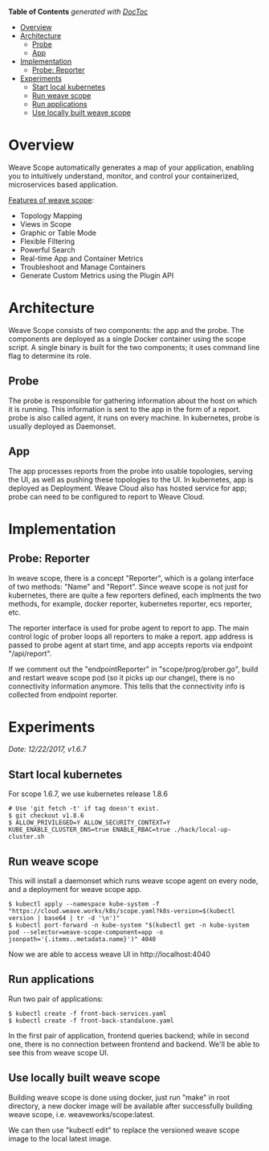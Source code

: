 <!-- START doctoc generated TOC please keep comment here to allow auto update -->
<!-- DON'T EDIT THIS SECTION, INSTEAD RE-RUN doctoc TO UPDATE -->
**Table of Contents**  *generated with [DocToc](https://github.com/thlorenz/doctoc)*

- [Overview](#overview)
- [Architecture](#architecture)
  - [Probe](#probe)
  - [App](#app)
- [Implementation](#implementation)
  - [Probe: Reporter](#probe-reporter)
- [Experiments](#experiments)
  - [Start local kubernetes](#start-local-kubernetes)
  - [Run weave scope](#run-weave-scope)
  - [Run applications](#run-applications)
  - [Use locally built weave scope](#use-locally-built-weave-scope)

<!-- END doctoc generated TOC please keep comment here to allow auto update -->

# Overview

Weave Scope automatically generates a map of your application, enabling you to intuitively understand,
monitor, and control your containerized, microservices based application.

[Features of weave scope](https://www.weave.works/docs/scope/latest/features/):
- Topology Mapping
- Views in Scope
- Graphic or Table Mode
- Flexible Filtering
- Powerful Search
- Real-time App and Container Metrics
- Troubleshoot and Manage Containers
- Generate Custom Metrics using the Plugin API

# Architecture

Weave Scope consists of two components: the app and the probe. The components are deployed as a single
Docker container using the scope script. A single binary is built for the two components; it uses
command line flag to determine its role.

## Probe

The probe is responsible for gathering information about the host on which it is running. This
information is sent to the app in the form of a report. probe is also called agent, it runs on
every machine. In kubernetes, probe is usually deployed as Daemonset.

## App

The app processes reports from the probe into usable topologies, serving the UI, as well as pushing
these topologies to the UI. In kubernetes, app is deployed as Deployment. Weave Cloud also has hosted
service for app; probe can need to be configured to report to Weave Cloud.

# Implementation

## Probe: Reporter

In weave scope, there is a concept "Reporter", which is a golang interface of two methods: "Name"
and "Report". Since weave scope is not just for kubernetes, there are quite a few reporters defined,
each implments the two methods, for example, docker reporter, kubernetes reporter, ecs reporter, etc.

The reporter interface is used for probe agent to report to app. The main control logic of prober
loops all reporters to make a report. app address is passed to probe agent at start time, and app
accepts reports via endpoint "/api/report".

If we comment out the "endpointReporter" in "scope/prog/prober.go", build and restart weave scope pod
(so it picks up our change), there is no connectivity information anymore. This tells that the
connectivity info is collected from endpoint reporter.

# Experiments

*Date: 12/22/2017, v1.6.7*

## Start local kubernetes

For scope 1.6.7, we use kubernetes release 1.8.6

```
# Use 'git fetch -t' if tag doesn't exist.
$ git checkout v1.8.6
$ ALLOW_PRIVILEGED=Y ALLOW_SECURITY_CONTEXT=Y KUBE_ENABLE_CLUSTER_DNS=true ENABLE_RBAC=true ./hack/local-up-cluster.sh
```

## Run weave scope

This will install a daemonset which runs weave scope agent on every node, and a deployment for weave
scope app.

```
$ kubectl apply --namespace kube-system -f "https://cloud.weave.works/k8s/scope.yaml?k8s-version=$(kubectl version | base64 | tr -d '\n')"
$ kubectl port-forward -n kube-system "$(kubectl get -n kube-system pod --selector=weave-scope-component=app -o jsonpath='{.items..metadata.name}')" 4040
```

Now we are able to access weave UI in http://localhost:4040

## Run applications

Run two pair of applications:

```
$ kubectl create -f front-back-services.yaml
$ kubectl create -f front-back-standalone.yaml
```

In the first pair of application, frontend queries backend; while in second one, there is no connection
between frontend and backend. We'll be able to see this from weave scope UI.

## Use locally built weave scope

Building weave scope is done using docker, just run "make" in root directory, a new docker image will
be available after successfully building weave scope, i.e. weaveworks/scope:latest.

We can then use "kubectl edit" to replace the versioned weave scope image to the local latest image.
